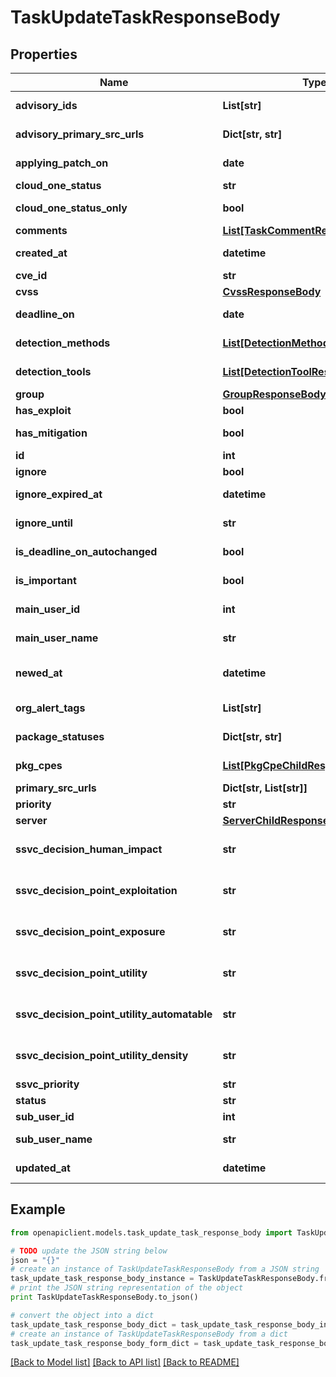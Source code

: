 # TaskUpdateTaskResponseBody


## Properties
Name | Type | Description | Notes
------------ | ------------- | ------------- | -------------
**advisory_ids** | **List[str]** | advisoryIDs of cve | [optional] 
**advisory_primary_src_urls** | **Dict[str, str]** | advisory primary src | [optional] 
**applying_patch_on** | **date** | ApplyingPatchOn of task | [optional] 
**cloud_one_status** | **str** | cloudone status | [optional] 
**cloud_one_status_only** | **bool** | only detected by cloudone status | [optional] 
**comments** | [**List[TaskCommentResponseBody]**](TaskCommentResponseBody.md) | Comment of task | [optional] 
**created_at** | **datetime** | created time of task | 
**cve_id** | **str** | CVE ID of task | 
**cvss** | [**CvssResponseBody**](CvssResponseBody.md) |  | 
**deadline_on** | **date** | DeadlineOn of task | [optional] 
**detection_methods** | [**List[DetectionMethodResponseBody]**](DetectionMethodResponseBody.md) | DetectionMethod of task | [optional] 
**detection_tools** | [**List[DetectionToolResponseBody]**](DetectionToolResponseBody.md) | DetectionTools of task | [optional] 
**group** | [**GroupResponseBody**](GroupResponseBody.md) |  | [optional] 
**has_exploit** | **bool** | hasExploit of cve | [optional] 
**has_mitigation** | **bool** | hasMitigation of cve | [optional] 
**id** | **int** | ID of task | 
**ignore** | **bool** | Ignore of task | 
**ignore_expired_at** | **datetime** | the date of ignore expiration | [optional] 
**ignore_until** | **str** | Ignore until of task | [optional] 
**is_deadline_on_autochanged** | **bool** | DeadlineOn of task | [optional] 
**is_important** | **bool** | the task is important | 
**main_user_id** | **int** | MainUserID of task | [optional] 
**main_user_name** | **str** | MainUserName of task | [optional] 
**newed_at** | **datetime** | the time when task status became &#39;new&#39; | 
**org_alert_tags** | **List[str]** | SpecialAlertTags of task | [optional] 
**package_statuses** | **Dict[str, str]** | packageStatus of task | [optional] 
**pkg_cpes** | [**List[PkgCpeChildResponseBody]**](PkgCpeChildResponseBody.md) | Pcakge And Cpe list of task | [optional] 
**primary_src_urls** | **Dict[str, List[str]]** | primary src urls | [optional] 
**priority** | **str** | Priority of task | 
**server** | [**ServerChildResponseBody**](ServerChildResponseBody.md) |  | 
**ssvc_decision_human_impact** | **str** | ssvc decisionPoint: human impact | [optional] 
**ssvc_decision_point_exploitation** | **str** | ssvc decisionPoint: exploitation | [optional] 
**ssvc_decision_point_exposure** | **str** | ssvc decisionPoint: exposure | [optional] 
**ssvc_decision_point_utility** | **str** | ssvc decisionPoint: utility | [optional] 
**ssvc_decision_point_utility_automatable** | **str** | ssvc decisionPoint: utility.automatable | [optional] 
**ssvc_decision_point_utility_density** | **str** | ssvc decisionPoint: utility.density | [optional] 
**ssvc_priority** | **str** | ssvc priority | [optional] 
**status** | **str** | Status of task | 
**sub_user_id** | **int** | SubUserID of task | [optional] 
**sub_user_name** | **str** | SubUserName of task | [optional] 
**updated_at** | **datetime** | updated time of task | 

## Example

```python
from openapiclient.models.task_update_task_response_body import TaskUpdateTaskResponseBody

# TODO update the JSON string below
json = "{}"
# create an instance of TaskUpdateTaskResponseBody from a JSON string
task_update_task_response_body_instance = TaskUpdateTaskResponseBody.from_json(json)
# print the JSON string representation of the object
print TaskUpdateTaskResponseBody.to_json()

# convert the object into a dict
task_update_task_response_body_dict = task_update_task_response_body_instance.to_dict()
# create an instance of TaskUpdateTaskResponseBody from a dict
task_update_task_response_body_form_dict = task_update_task_response_body.from_dict(task_update_task_response_body_dict)
```
[[Back to Model list]](../README.md#documentation-for-models) [[Back to API list]](../README.md#documentation-for-api-endpoints) [[Back to README]](../README.md)


